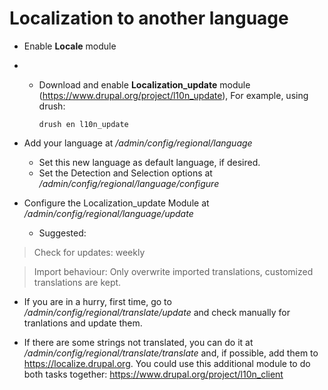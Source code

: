 # Localization to another language

* Enable **Locale** module

* * Download and enable **Localization_update** module (https://www.drupal.org/project/l10n_update), For example, using drush:

    ```drush en l10n_update```

* Add your language at */admin/config/regional/language*
    * Set this new language as default language, if desired.
    * Set the Detection and Selection options at */admin/config/regional/language/configure*


* Configure the Localization_update Module at */admin/config/regional/language/update*

   * Suggested:

>    Check for updates: weekly

>    Import behaviour: Only overwrite imported translations, customized translations are kept.

   * If you are in a hurry, first time, go to */admin/config/regional/translate/update* and check manually for tranlations and update them.

   * If there are some strings not translated, you can do it at */admin/config/regional/translate/translate* and, if possible, add them to https://localize.drupal.org. You could use this additional module to do both tasks together: https://www.drupal.org/project/l10n_client
